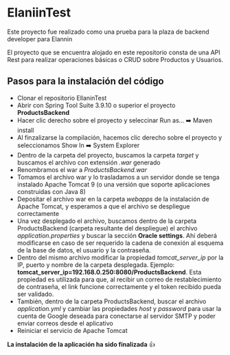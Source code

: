# ElaniinTest

Este proyecto fue realizado como una prueba para la plaza de backend developer para Elannin

El proyecto que se encuentra alojado en este repositorio consta de una API Rest para realizar operaciones básicas o CRUD sobre Productos y Usuarios. 

## Pasos para la instalación del código

- Clonar el repositorio EllaninTest
- Abrir con Spring Tool Suite 3.9.10 o superior el proyecto **ProductsBackend**
- Hacer clic derecho sobre el proyecto y seleccinar Run as... :arrow_right: Maven install
- Al finzalizarse la compilación, hacemos clic derecho sobre el proyecto y seleccionamos Show In :arrow_right: System Explorer
- Dentro de la carpeta del proyecto, buscamos la carpeta _target_ y buscamos el archivo con extensión _.war_ generado
- Renombramos el war a _ProductsBackend.war_
- Tomamos el archivo war y lo trasladamos a un servidor donde se tenga instalado Apache Tomcat 9 (o una versión que soporte aplicaciones construidas con Java 8)
- Depositar el archivo war en la carpeta _webapps_ de la instalación de Apache Tomcat, y esperamos a que el archivo se despliegue correctamente
- Una vez desplegado el archivo, buscamos dentro de la carpeta ProductsBackend (carpeta resultante del despliegue) el archivo _application.properties_ y buscar la sección **Oracle settings**. Ahí deberá modificarse en caso de ser requerido la cadena de conexión al esquema de la base de datos, el usuario y la contraseña. 
- Dentro del mismo archivo modificar la propiedad _tomcat_server_ip_ por la IP, puerto y nombre de la carpeta desplegada.
Ejemplo: **tomcat_server_ip=192.168.0.250:8080/ProductsBackend**. Esta propiedad es utilizada para que, al recibir un correo de restablecimiento de contraseña, el link funcione correctamente y el token recibido pueda ser validado.
- También, dentro de la carpeta ProductsBackend, buscar el archivo _application.yml_ y cambiar las propiedades _host_ y _password_ para usar la cuenta de Google deseada para conectarse al servidor SMTP y poder enviar correos desde el aplicativo
- Reiniciar el servicio de Apache Tomcat

**La instalación de la aplicación ha sido finalizada** :thumbsup:
